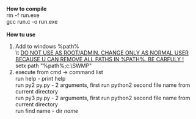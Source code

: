 <b>How to compile</b><br>
rm -f run.exe<br>
gcc run.c -o run.exe<br>
<br>
<b>How tu use</b><br>
1) Add to windows %path%<br>
\t <u>DO NOT USE AS ROOT/ADMIN. CHANGE ONLY AS NORMAL USER BECAUSE U CAN REMOVE ALL PATHS IN %PATH%. BE CARFULY ! </u><br />
setx path "%path%;c:\SWMP"<br>
2) execute from cmd -> command list<br>
run help - print help<br>
run py2 py.py - 2 arguments, first run python2 second file name from current directory <br>
run py3 py.py - 2 arguments, first run python2 second file name from current directory <br>
run find name - dir *name*<br>
